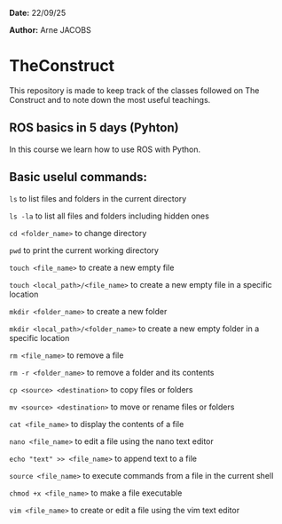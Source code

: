 **Date:** 22/09/25

**Author:** Arne JACOBS

# TheConstruct

This repository is made to keep track of the classes followed on The Construct and to note down the most useful teachings.

## ROS basics in 5 days (Pyhton)

In this course we learn how to use ROS with Python.

## Basic uselul commands:

`ls` to list files and folders in the current directory

`ls -la` to list all files and folders including hidden ones

`cd <folder_name>` to change directory

`pwd` to print the current working directory

`touch <file_name>` to create a new empty file

`touch <local_path>/<file_name>` to create a new empty file in a specific location

`mkdir <folder_name>` to create a new folder

`mkdir <local_path>/<folder_name>` to create a new empty folder in a specific location

`rm <file_name>` to remove a file

`rm -r <folder_name>` to remove a folder and its contents

`cp <source> <destination>` to copy files or folders

`mv <source> <destination>` to move or rename files or folders

`cat <file_name>` to display the contents of a file

`nano <file_name>` to edit a file using the nano text editor

`echo "text" >> <file_name>` to append text to a file

`source <file_name>` to execute commands from a file in the current shell

`chmod +x <file_name>` to make a file executable

`vim <file_name>` to create or edit a file using the vim text editor




